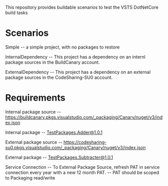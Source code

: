 This repository provides buildable scenarios to test the VSTS DotNetCore build tasks

Scenarios
=========
Simple -- a simple project, with no packages to restore

InternalDependency -- This project has a dependency on an internl package sources in the BuildCanary account.

ExternalDependency -- This project has a dependency on an external package sources in the CodeSharing-SU0 account.

Requirements
============

Internal package source -- https://buildcanary.pkgs.visualstudio.com/_packaging/Canary/nuget/v3/index.json

Internal package        -- TestPackages.Adder@1.0.1

External package source -- https://codesharing-su0.pkgs.visualstudio.com/_packaging/Canary/nuget/v3/index.json

External package        -- TestPackages.Subtracter@1.0.1

Service Connection      -- To External Package Source, refresh PAT in service connection every year with a new 12 month PAT.
                        -- PAT should be scoped to Packaging read/write